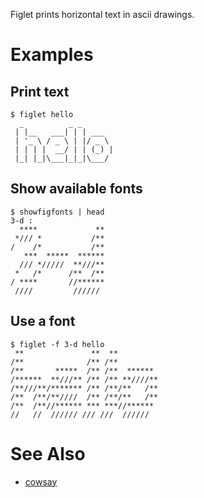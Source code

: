 Figlet prints horizontal text in ascii drawings.

# Examples
## Print text

```
$ figlet hello
  _          _ _
 | |__   ___| | | ___
 | '_ \ / _ \ | |/ _ \
 | | | |  __/ | | (_) |
 |_| |_|\___|_|_|\___/
```

## Show available fonts

```
$ showfigfonts | head
3-d :
  ****             **
 */// *           /**
/    /*           /**
   ***  *****  ******
  /// */////  **///**
 *   /*      /**  /**
/ ****       //******
 ////         //////
```

## Use a font

```
$ figlet -f 3-d hello
 **               **  **
/**              /** /**
/**       *****  /** /**  ******
/******  **///** /** /** **////**
/**///**/******* /** /**/**   /**
/**  /**/**////  /** /**/**   /**
/**  /**//****** *** ***//******
//   //  ////// /// ///  //////
```

# See Also

- [cowsay](cowsay)
